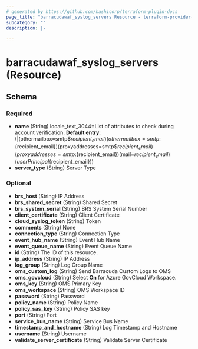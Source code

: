 ```yaml
---
# generated by https://github.com/hashicorp/terraform-plugin-docs
page_title: "barracudawaf_syslog_servers Resource - terraform-provider-barracudawaf"
subcategory: ""
description: |-
  
---
```


# barracudawaf_syslog_servers (Resource)





<!-- schema generated by tfplugindocs -->
## Schema

### Required

- **name** (String) locale_text_3044=List of attributes to check during account verification. <b>Default entry</b>:<br>(|(othermailbox=smtp$${recipient_email})(othermailbox=smtp:${recipient_email})(proxyaddresses=smtp$${recipient_email})(proxyaddresses=smtp:${recipient_email})(mail=${recipient_email})(userPrincipal${recipient_email}))
- **server_type** (String) Server Type

### Optional

- **brs_host** (String) IP Address
- **brs_shared_secret** (String) Shared Secret
- **brs_system_serial** (String) BRS System Serial Number
- **client_certificate** (String) Client Certificate
- **cloud_syslog_token** (String) Token
- **comments** (String) None
- **connection_type** (String) Connection Type
- **event_hub_name** (String) Event Hub Name
- **event_queue_name** (String) Event Queue Name
- **id** (String) The ID of this resource.
- **ip_address** (String) IP Address
- **log_group** (String) Log Group Name
- **oms_custom_log** (String) Send Barracuda Custom Logs to OMS
- **oms_govcloud** (String) Select <b>On</b> for Azure GovCloud Workspace.
- **oms_key** (String) OMS Primary Key
- **oms_workspace** (String) OMS Workspace ID
- **password** (String) Password
- **policy_name** (String) Policy Name
- **policy_sas_key** (String) Policy SAS key
- **port** (String) Port
- **service_bus_name** (String) Service Bus Name
- **timestamp_and_hostname** (String) Log Timestamp and Hostname
- **username** (String) Username
- **validate_server_certificate** (String) Validate Server Certificate


